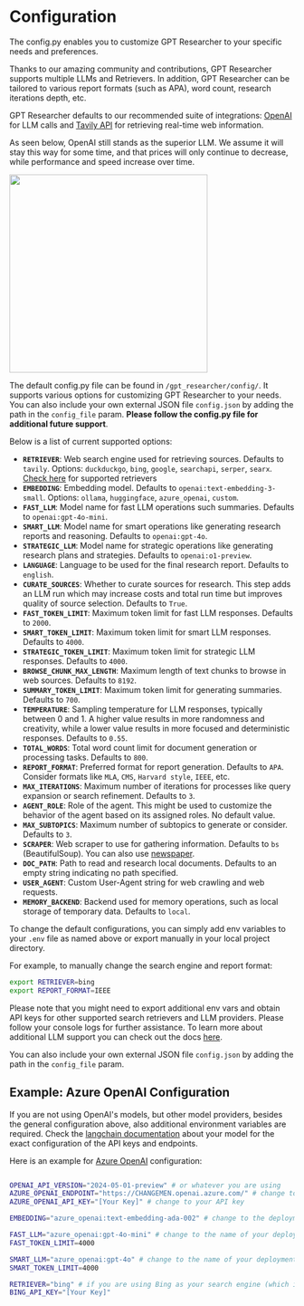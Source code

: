 # Configuration

The config.py enables you to customize GPT Researcher to your specific needs and preferences.

Thanks to our amazing community and contributions, GPT Researcher supports multiple LLMs and Retrievers.
In addition, GPT Researcher can be tailored to various report formats (such as APA), word count, research iterations depth, etc.

GPT Researcher defaults to our recommended suite of integrations: [OpenAI](https://platform.openai.com/docs/overview) for LLM calls and [Tavily API](https://app.tavily.com) for retrieving real-time web information.

As seen below, OpenAI still stands as the superior LLM. We assume it will stay this way for some time, and that prices will only continue to decrease, while performance and speed increase over time.

<div style={{ marginBottom: '10px' }}>
<img align="center" height="350" src="/img/leaderboard.png" />
</div>

The default config.py file can be found in `/gpt_researcher/config/`. It supports various options for customizing GPT Researcher to your needs.
You can also include your own external JSON file `config.json` by adding the path in the `config_file` param. **Please follow the config.py file for additional future support**.

Below is a list of current supported options:

- **`RETRIEVER`**: Web search engine used for retrieving sources. Defaults to `tavily`. Options: `duckduckgo`, `bing`, `google`, `searchapi`, `serper`, `searx`. [Check here](https://github.com/assafelovic/gpt-researcher/tree/master/gpt_researcher/retrievers) for supported retrievers
- **`EMBEDDING`**: Embedding model. Defaults to `openai:text-embedding-3-small`. Options: `ollama`, `huggingface`, `azure_openai`, `custom`.
- **`FAST_LLM`**: Model name for fast LLM operations such summaries. Defaults to `openai:gpt-4o-mini`.
- **`SMART_LLM`**: Model name for smart operations like generating research reports and reasoning. Defaults to `openai:gpt-4o`.
- **`STRATEGIC_LLM`**: Model name for strategic operations like generating research plans and strategies. Defaults to `openai:o1-preview`.
- **`LANGUAGE`**: Language to be used for the final research report. Defaults to `english`.
- **`CURATE_SOURCES`**: Whether to curate sources for research. This step adds an LLM run which may increase costs and total run time but improves quality of source selection. Defaults to `True`.
- **`FAST_TOKEN_LIMIT`**: Maximum token limit for fast LLM responses. Defaults to `2000`.
- **`SMART_TOKEN_LIMIT`**: Maximum token limit for smart LLM responses. Defaults to `4000`.
- **`STRATEGIC_TOKEN_LIMIT`**: Maximum token limit for strategic LLM responses. Defaults to `4000`.
- **`BROWSE_CHUNK_MAX_LENGTH`**: Maximum length of text chunks to browse in web sources. Defaults to `8192`.
- **`SUMMARY_TOKEN_LIMIT`**: Maximum token limit for generating summaries. Defaults to `700`.
- **`TEMPERATURE`**: Sampling temperature for LLM responses, typically between 0 and 1. A higher value results in more randomness and creativity, while a lower value results in more focused and deterministic responses. Defaults to `0.55`.
- **`TOTAL_WORDS`**: Total word count limit for document generation or processing tasks. Defaults to `800`.
- **`REPORT_FORMAT`**: Preferred format for report generation. Defaults to `APA`. Consider formats like `MLA`, `CMS`, `Harvard style`, `IEEE`, etc.
- **`MAX_ITERATIONS`**: Maximum number of iterations for processes like query expansion or search refinement. Defaults to `3`.
- **`AGENT_ROLE`**: Role of the agent. This might be used to customize the behavior of the agent based on its assigned roles. No default value.
- **`MAX_SUBTOPICS`**: Maximum number of subtopics to generate or consider. Defaults to `3`.
- **`SCRAPER`**: Web scraper to use for gathering information. Defaults to `bs` (BeautifulSoup). You can also use [newspaper](https://github.com/codelucas/newspaper).
- **`DOC_PATH`**: Path to read and research local documents. Defaults to an empty string indicating no path specified.
- **`USER_AGENT`**: Custom User-Agent string for web crawling and web requests.
- **`MEMORY_BACKEND`**: Backend used for memory operations, such as local storage of temporary data. Defaults to `local`.

To change the default configurations, you can simply add env variables to your `.env` file as named above or export manually in your local project directory.

For example, to manually change the search engine and report format:
```bash
export RETRIEVER=bing
export REPORT_FORMAT=IEEE
```
Please note that you might need to export additional env vars and obtain API keys for other supported search retrievers and LLM providers. Please follow your console logs for further assistance.
To learn more about additional LLM support you can check out the docs [here](/docs/gpt-researcher/llms/llms).

You can also include your own external JSON file `config.json` by adding the path in the `config_file` param.

## Example: Azure OpenAI Configuration

If you are not using OpenAI's models, but other model providers, besides the general configuration above, also additional environment variables are required.
Check the [langchain documentation](https://python.langchain.com/v0.2/docs/integrations/platforms/) about your model for the exact configuration of the API keys and endpoints.

Here is an example for [Azure OpenAI](https://learn.microsoft.com/en-us/azure/ai-services/openai/concepts/models) configuration:

```bash

OPENAI_API_VERSION="2024-05-01-preview" # or whatever you are using
AZURE_OPENAI_ENDPOINT="https://CHANGEMEN.openai.azure.com/" # change to the name of your deployment
AZURE_OPENAI_API_KEY="[Your Key]" # change to your API key

EMBEDDING="azure_openai:text-embedding-ada-002" # change to the deployment of your embedding model

FAST_LLM="azure_openai:gpt-4o-mini" # change to the name of your deployment (not model-name)
FAST_TOKEN_LIMIT=4000

SMART_LLM="azure_openai:gpt-4o" # change to the name of your deployment (not model-name)
SMART_TOKEN_LIMIT=4000

RETRIEVER="bing" # if you are using Bing as your search engine (which is likely if you use Azure)
BING_API_KEY="[Your Key]"

```
